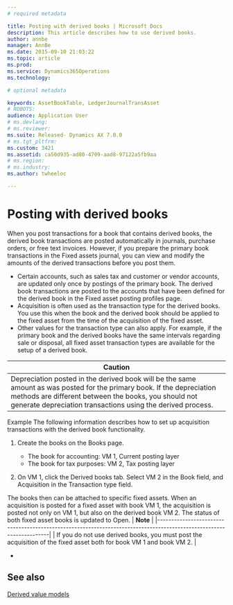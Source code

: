 ```yaml
---
# required metadata

title: Posting with derived books | Microsoft Docs
description: This article describes how to use derived books.
author: annbe
manager: AnnBe
ms.date: 2015-09-10 21:03:22
ms.topic: article
ms.prod: 
ms.service: Dynamics365Operations
ms.technology: 

# optional metadata

keywords: AssetBookTable, LedgerJournalTransAsset
# ROBOTS: 
audience: Application User
# ms.devlang: 
# ms.reviewer: 
ms.suite: Released- Dynamics AX 7.0.0
# ms.tgt_pltfrm: 
ms.custom: 3421
ms.assetid: ca50d935-ad80-4709-aad8-97122a5fb9aa
# ms.region: 
# ms.industry: 
ms.author: twheeloc

---
```


# Posting with derived books

When you post transactions for a book that contains derived books, the derived book transactions are posted automatically in journals, purchase orders, or free text invoices. However, if you prepare the primary book transactions in the Fixed assets journal, you can view and modify the amounts of the derived transactions before you post them.
-   Certain accounts, such as sales tax and customer or vendor accounts, are updated only once by postings of the primary book. The derived book transactions are posted to the accounts that have been defined for the derived book in the Fixed asset posting profiles page.
-   Acquisition is often used as the transaction type for the derived books. You use this when the book and the derived book should be applied to the fixed asset from the time of the acquisition of the fixed asset.
-   Other values for the transaction type can also apply. For example, if the primary book and the derived books have the same intervals regarding sale or disposal, all fixed asset transaction types are available for the setup of a derived book.

| **Caution**                                                                                                                                                                                                                                   |
|-----------------------------------------------------------------------------------------------------------------------------------------------------------------------------------------------------------------------------------------------|
| Depreciation posted in the derived book will be the same amount as was posted for the primary book. If the depreciation methods are different between the books, you should not generate depreciation transactions using the derived process. |

Example The following information describes how to set up acquisition transactions with the derived book functionality.
1.  Create the books on the Books page.
    -   The book for accounting: VM 1, Current posting layer
    -   The book for tax purposes: VM 2, Tax posting layer

2.  On VM 1, click the Derived books tab. Select VM 2 in the Book field, and Acquisition in the Transaction type field.

The books then can be attached to specific fixed assets. When an acquisition is posted for a fixed asset with book VM 1, the acquisition is posted not only on VM 1, but also on the derived book VM 2. The status of both fixed asset books is updated to Open.
| **Note**                                                                                                            |
|---------------------------------------------------------------------------------------------------------------------|
| If you do not use derived books, you must post the acquisition of the fixed asset both for book VM 1 and book VM 2. |

 
-



See also
--------

[Derived value models](http://ax.help.dynamics.com/wiki/derived-value-models/)

